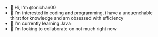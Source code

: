 - 👋 Hi, I’m @onichan00
- 👀 I’m interested in coding and programming, i have a unquenchable thirst for knowledge and am obsessed with efficiency
- 🌱 I’m currently learning Java
- 💞️ I’m looking to collaborate on not much right now

<!---
onichan00/onichan00 is a ✨ special ✨ repository because its `README.md` (this file) appears on your GitHub profile.
You can click the Preview link to take a look at your changes.
--->
